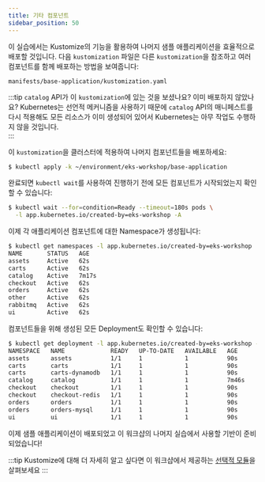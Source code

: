 ```yaml
---
title: 기타 컴포넌트
sidebar_position: 50
---
```


이 실습에서는 Kustomize의 기능을 활용하여 나머지 샘플 애플리케이션을 효율적으로 배포할 것입니다. 다음 `kustomization` 파일은 다른 `kustomization`을 참조하고 여러 컴포넌트를 함께 배포하는 방법을 보여줍니다:

```file
manifests/base-application/kustomization.yaml
```

:::tip
`catalog` API가 이 `kustomization`에 있는 것을 보셨나요? 이미 배포하지 않았나요? Kubernetes는 선언적 메커니즘을 사용하기 때문에 `catalog` API의 매니페스트를 다시 적용해도 모든 리소스가 이미 생성되어 있어서 Kubernetes는 아무 작업도 수행하지 않을 것입니다.\
:::

이 `kustomization`을 클러스터에 적용하여 나머지 컴포넌트들을 배포하세요:

```bash wait=10
$ kubectl apply -k ~/environment/eks-workshop/base-application
```

완료되면 `kubectl wait`를 사용하여 진행하기 전에 모든 컴포넌트가 시작되었는지 확인할 수 있습니다:

```bash timeout=200
$ kubectl wait --for=condition=Ready --timeout=180s pods \
  -l app.kubernetes.io/created-by=eks-workshop -A
```

이제 각 애플리케이션 컴포넌트에 대한 Namespace가 생성됩니다:

```bash
$ kubectl get namespaces -l app.kubernetes.io/created-by=eks-workshop
NAME       STATUS   AGE
assets     Active   62s
carts      Active   62s
catalog    Active   7m17s
checkout   Active   62s
orders     Active   62s
other      Active   62s
rabbitmq   Active   62s
ui         Active   62s
```

컴포넌트들을 위해 생성된 모든 Deployment도 확인할 수 있습니다:

```bash
$ kubectl get deployment -l app.kubernetes.io/created-by=eks-workshop -A
NAMESPACE   NAME             READY   UP-TO-DATE   AVAILABLE   AGE
assets      assets           1/1     1            1           90s
carts       carts            1/1     1            1           90s
carts       carts-dynamodb   1/1     1            1           90s
catalog     catalog          1/1     1            1           7m46s
checkout    checkout         1/1     1            1           90s
checkout    checkout-redis   1/1     1            1           90s
orders      orders           1/1     1            1           90s
orders      orders-mysql     1/1     1            1           90s
ui          ui               1/1     1            1           90s
```

이제 샘플 애플리케이션이 배포되었고 이 워크샵의 나머지 실습에서 사용할 기반이 준비되었습니다!

:::tip
Kustomize에 대해 더 자세히 알고 싶다면 이 워크샵에서 제공하는 [선택적 모듈](../kustomize/index.md)을 살펴보세요
:::